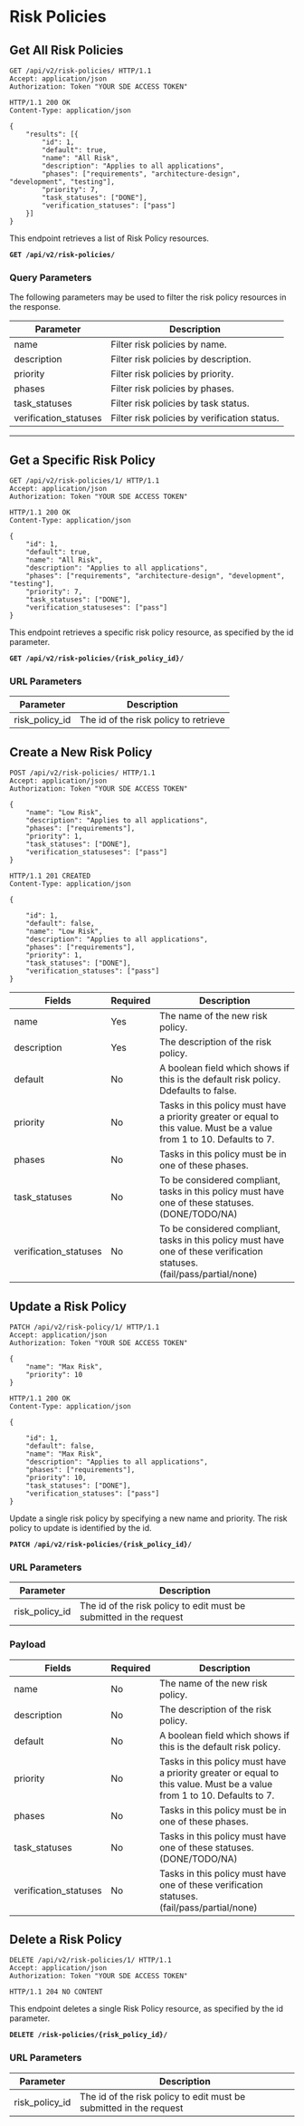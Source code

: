 # Risk Policies

## Get All Risk Policies

```http
GET /api/v2/risk-policies/ HTTP/1.1
Accept: application/json
Authorization: Token "YOUR SDE ACCESS TOKEN"
```

```http
HTTP/1.1 200 OK
Content-Type: application/json

{
    "results": [{
        "id": 1,
        "default": true,
        "name": "All Risk",
        "description": "Applies to all applications",
        "phases": ["requirements", "architecture-design", "development", "testing"],
        "priority": 7,
        "task_statuses": ["DONE"],
        "verification_statuses": ["pass"]
    }]
}
```

This endpoint retrieves a list of Risk Policy resources.

**`GET /api/v2/risk-policies/`**

### Query Parameters

The following parameters may be used to filter the risk policy resources in the response.

Parameter             | Description
----------------------|-----------------------------
name                  | Filter risk policies by name.
description           | Filter risk policies by description.
priority              | Filter risk policies by priority.
phases                | Filter risk policies by phases.
task_statuses         | Filter risk policies by task status.
verification_statuses | Filter risk policies by verification status.

---


## Get a Specific Risk Policy

```http
GET /api/v2/risk-policies/1/ HTTP/1.1
Accept: application/json
Authorization: Token "YOUR SDE ACCESS TOKEN"
```

```http
HTTP/1.1 200 OK
Content-Type: application/json

{
    "id": 1,
    "default": true,
    "name": "All Risk",
    "description": "Applies to all applications",
    "phases": ["requirements", "architecture-design", "development", "testing"],
    "priority": 7,
    "task_statuses": ["DONE"],
    "verification_statuseses": ["pass"]
}
```

This endpoint retrieves a specific risk policy resource, as specified by the id parameter.

**`GET /api/v2/risk-policies/{risk_policy_id}/`**

### URL Parameters

Parameter      | Description
-------------- | ---------------
risk_policy_id | The id of the risk policy to retrieve




## Create a New Risk Policy

```http
POST /api/v2/risk-policies/ HTTP/1.1
Accept: application/json
Authorization: Token "YOUR SDE ACCESS TOKEN"

{
    "name": "Low Risk",
    "description": "Applies to all applications",
    "phases": ["requirements"],
    "priority": 1,
    "task_statuses": ["DONE"],
    "verification_statuseses": ["pass"]
}
```

```http
HTTP/1.1 201 CREATED
Content-Type: application/json

{

    "id": 1,
    "default": false,
    "name": "Low Risk",
    "description": "Applies to all applications",
    "phases": ["requirements"],
    "priority": 1,
    "task_statuses": ["DONE"],
    "verification_statuses": ["pass"]
}
```

Fields                | Required | Description
----------------------|----------|-------------
name                  | Yes      | The name of the new risk policy.
description           | Yes      | The description of the risk policy.
default               | No       | A boolean field which shows if this is the default risk policy. Ddefaults to false.
priority              | No       | Tasks in this policy must have a priority greater or equal to this value.  Must be a value from 1 to 10.  Defaults to 7.
phases                | No       | Tasks in this policy must be in one of these phases.
task_statuses         | No       | To be considered compliant, tasks in this policy must have one of these statuses. (DONE/TODO/NA)
verification_statuses | No       | To be considered compliant, tasks in this policy must have one of these verification statuses. (fail/pass/partial/none)






## Update a Risk Policy

```http
PATCH /api/v2/risk-policy/1/ HTTP/1.1
Accept: application/json
Authorization: Token "YOUR SDE ACCESS TOKEN"

{
    "name": "Max Risk",
    "priority": 10
}
```

```http
HTTP/1.1 200 OK
Content-Type: application/json

{

    "id": 1,
    "default": false,
    "name": "Max Risk",
    "description": "Applies to all applications",
    "phases": ["requirements"],
    "priority": 10,
    "task_statuses": ["DONE"],
    "verification_statuses": ["pass"]
}

```

Update a single risk policy by specifying a new name and priority. The risk policy to update is identified by the id.

**`PATCH /api/v2/risk-policies/{risk_policy_id}/`**

### URL Parameters

Parameter      | Description
---------------|------------------
risk_policy_id | The id of the risk policy to edit must be submitted in the request

### Payload

Fields                | Required | Description
----------------------|----------|-------------
name                  | No       | The name of the new risk policy.
description           | No       | The description of the risk policy.
default               | No       | A boolean field which shows if this is the default risk policy. 
priority              | No       | Tasks in this policy must have a priority greater or equal to this value.  Must be a value from 1 to 10.  Defaults to 7.
phases                | No       | Tasks in this policy must be in one of these phases.
task_statuses         | No       | Tasks in this policy must have one of these statuses. (DONE/TODO/NA)
verification_statuses | No       | Tasks in this policy must have one of these verification statuses. (fail/pass/partial/none)











## Delete a Risk Policy

```http
DELETE /api/v2/risk-policies/1/ HTTP/1.1
Accept: application/json
Authorization: Token "YOUR SDE ACCESS TOKEN"
```

```http
HTTP/1.1 204 NO CONTENT
```

This endpoint deletes a single Risk Policy resource, as specified by the id parameter.

**`DELETE /risk-policies/{risk_policy_id}/`**

### URL Parameters

Parameter      | Description
-------------- | --------------
risk_policy_id | The id of the risk policy to edit must be submitted in the request
